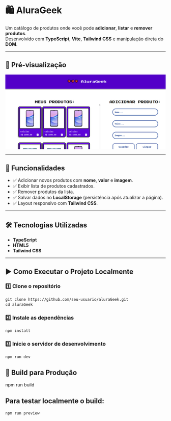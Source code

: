 # 🛍️ AluraGeek

Um catálogo de produtos onde você pode **adicionar**, **listar** e **remover produtos**.  
Desenvolvido com **TypeScript**, **Vite**, **Tailwind CSS** e manipulação direta do **DOM**.

---

## 📸 Pré-visualização
[![AluraGeek](public/img/image.png)](https://alura-geek-snowy-three.vercel.app/)

---

## 🚀 Funcionalidades
- ✅ Adicionar novos produtos com **nome**, **valor** e **imagem**.
- ✅ Exibir lista de produtos cadastrados.
- ✅ Remover produtos da lista.
- ✅ Salvar dados no **LocalStorage** (persistência após atualizar a página).
- ✅ Layout responsivo com **Tailwind CSS**.

---

## 🛠️ Tecnologias Utilizadas
- **TypeScript**
- **HTML5**
- **Tailwind CSS**

---

## ▶️ Como Executar o Projeto Localmente

### 1️⃣ Clone o repositório
```
git clone https://github.com/seu-usuario/aluraGeek.git
cd aluraGeek
```

### 2️⃣ Instale as dependências
```
npm install
```

### 3️⃣ Inicie o servidor de desenvolvimento
```
npm run dev
```

## 🔨 Build para Produção
npm run build

## Para testar localmente o build:
```
npm run preview
```

